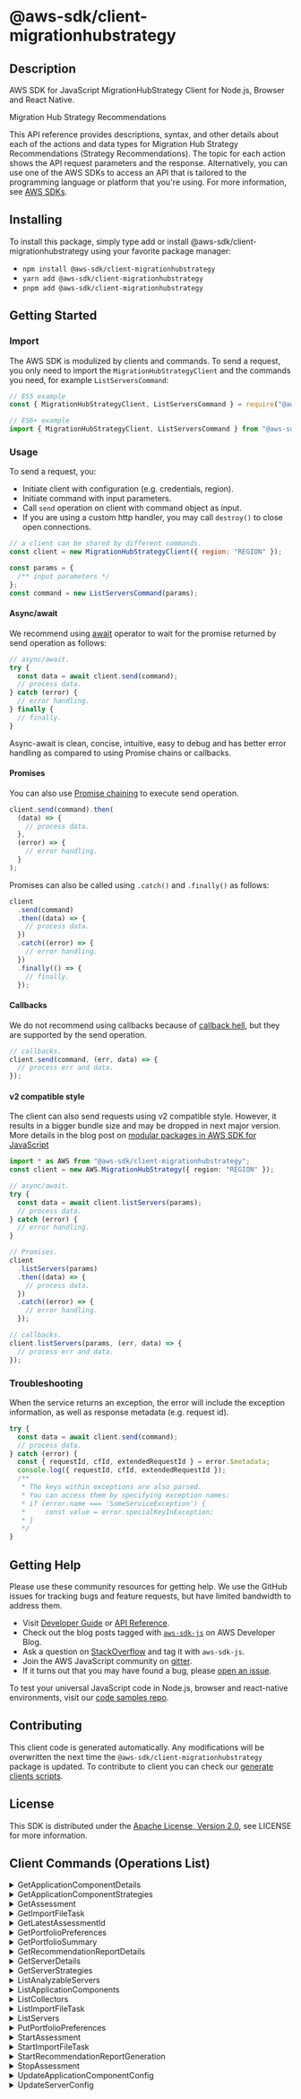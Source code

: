 <!-- generated file, do not edit directly -->

# @aws-sdk/client-migrationhubstrategy

## Description

AWS SDK for JavaScript MigrationHubStrategy Client for Node.js, Browser and React Native.

<fullname>Migration Hub Strategy Recommendations</fullname>

<p>This API reference provides descriptions, syntax, and other details about each of the
actions and data types for Migration Hub Strategy Recommendations (Strategy Recommendations). The topic for each action shows the API
request parameters and the response. Alternatively, you can use one of the AWS SDKs to
access an API that is tailored to the programming language or platform that you're using. For
more information, see <a href="http://aws.amazon.com/tools/#SDKs">AWS SDKs</a>.</p>

## Installing

To install this package, simply type add or install @aws-sdk/client-migrationhubstrategy
using your favorite package manager:

- `npm install @aws-sdk/client-migrationhubstrategy`
- `yarn add @aws-sdk/client-migrationhubstrategy`
- `pnpm add @aws-sdk/client-migrationhubstrategy`

## Getting Started

### Import

The AWS SDK is modulized by clients and commands.
To send a request, you only need to import the `MigrationHubStrategyClient` and
the commands you need, for example `ListServersCommand`:

```js
// ES5 example
const { MigrationHubStrategyClient, ListServersCommand } = require("@aws-sdk/client-migrationhubstrategy");
```

```ts
// ES6+ example
import { MigrationHubStrategyClient, ListServersCommand } from "@aws-sdk/client-migrationhubstrategy";
```

### Usage

To send a request, you:

- Initiate client with configuration (e.g. credentials, region).
- Initiate command with input parameters.
- Call `send` operation on client with command object as input.
- If you are using a custom http handler, you may call `destroy()` to close open connections.

```js
// a client can be shared by different commands.
const client = new MigrationHubStrategyClient({ region: "REGION" });

const params = {
  /** input parameters */
};
const command = new ListServersCommand(params);
```

#### Async/await

We recommend using [await](https://developer.mozilla.org/en-US/docs/Web/JavaScript/Reference/Operators/await)
operator to wait for the promise returned by send operation as follows:

```js
// async/await.
try {
  const data = await client.send(command);
  // process data.
} catch (error) {
  // error handling.
} finally {
  // finally.
}
```

Async-await is clean, concise, intuitive, easy to debug and has better error handling
as compared to using Promise chains or callbacks.

#### Promises

You can also use [Promise chaining](https://developer.mozilla.org/en-US/docs/Web/JavaScript/Guide/Using_promises#chaining)
to execute send operation.

```js
client.send(command).then(
  (data) => {
    // process data.
  },
  (error) => {
    // error handling.
  }
);
```

Promises can also be called using `.catch()` and `.finally()` as follows:

```js
client
  .send(command)
  .then((data) => {
    // process data.
  })
  .catch((error) => {
    // error handling.
  })
  .finally(() => {
    // finally.
  });
```

#### Callbacks

We do not recommend using callbacks because of [callback hell](http://callbackhell.com/),
but they are supported by the send operation.

```js
// callbacks.
client.send(command, (err, data) => {
  // process err and data.
});
```

#### v2 compatible style

The client can also send requests using v2 compatible style.
However, it results in a bigger bundle size and may be dropped in next major version. More details in the blog post
on [modular packages in AWS SDK for JavaScript](https://aws.amazon.com/blogs/developer/modular-packages-in-aws-sdk-for-javascript/)

```ts
import * as AWS from "@aws-sdk/client-migrationhubstrategy";
const client = new AWS.MigrationHubStrategy({ region: "REGION" });

// async/await.
try {
  const data = await client.listServers(params);
  // process data.
} catch (error) {
  // error handling.
}

// Promises.
client
  .listServers(params)
  .then((data) => {
    // process data.
  })
  .catch((error) => {
    // error handling.
  });

// callbacks.
client.listServers(params, (err, data) => {
  // process err and data.
});
```

### Troubleshooting

When the service returns an exception, the error will include the exception information,
as well as response metadata (e.g. request id).

```js
try {
  const data = await client.send(command);
  // process data.
} catch (error) {
  const { requestId, cfId, extendedRequestId } = error.$metadata;
  console.log({ requestId, cfId, extendedRequestId });
  /**
   * The keys within exceptions are also parsed.
   * You can access them by specifying exception names:
   * if (error.name === 'SomeServiceException') {
   *     const value = error.specialKeyInException;
   * }
   */
}
```

## Getting Help

Please use these community resources for getting help.
We use the GitHub issues for tracking bugs and feature requests, but have limited bandwidth to address them.

- Visit [Developer Guide](https://docs.aws.amazon.com/sdk-for-javascript/v3/developer-guide/welcome.html)
  or [API Reference](https://docs.aws.amazon.com/AWSJavaScriptSDK/v3/latest/index.html).
- Check out the blog posts tagged with [`aws-sdk-js`](https://aws.amazon.com/blogs/developer/tag/aws-sdk-js/)
  on AWS Developer Blog.
- Ask a question on [StackOverflow](https://stackoverflow.com/questions/tagged/aws-sdk-js) and tag it with `aws-sdk-js`.
- Join the AWS JavaScript community on [gitter](https://gitter.im/aws/aws-sdk-js-v3).
- If it turns out that you may have found a bug, please [open an issue](https://github.com/aws/aws-sdk-js-v3/issues/new/choose).

To test your universal JavaScript code in Node.js, browser and react-native environments,
visit our [code samples repo](https://github.com/aws-samples/aws-sdk-js-tests).

## Contributing

This client code is generated automatically. Any modifications will be overwritten the next time the `@aws-sdk/client-migrationhubstrategy` package is updated.
To contribute to client you can check our [generate clients scripts](https://github.com/aws/aws-sdk-js-v3/tree/main/scripts/generate-clients).

## License

This SDK is distributed under the
[Apache License, Version 2.0](http://www.apache.org/licenses/LICENSE-2.0),
see LICENSE for more information.

## Client Commands (Operations List)

<details>
<summary>
GetApplicationComponentDetails
</summary>

[Command API Reference](https://docs.aws.amazon.com/AWSJavaScriptSDK/v3/latest/client/migrationhubstrategy/command/GetApplicationComponentDetailsCommand/) / [Input](https://docs.aws.amazon.com/AWSJavaScriptSDK/v3/latest/Package/-aws-sdk-client-migrationhubstrategy/Interface/GetApplicationComponentDetailsCommandInput/) / [Output](https://docs.aws.amazon.com/AWSJavaScriptSDK/v3/latest/Package/-aws-sdk-client-migrationhubstrategy/Interface/GetApplicationComponentDetailsCommandOutput/)

</details>
<details>
<summary>
GetApplicationComponentStrategies
</summary>

[Command API Reference](https://docs.aws.amazon.com/AWSJavaScriptSDK/v3/latest/client/migrationhubstrategy/command/GetApplicationComponentStrategiesCommand/) / [Input](https://docs.aws.amazon.com/AWSJavaScriptSDK/v3/latest/Package/-aws-sdk-client-migrationhubstrategy/Interface/GetApplicationComponentStrategiesCommandInput/) / [Output](https://docs.aws.amazon.com/AWSJavaScriptSDK/v3/latest/Package/-aws-sdk-client-migrationhubstrategy/Interface/GetApplicationComponentStrategiesCommandOutput/)

</details>
<details>
<summary>
GetAssessment
</summary>

[Command API Reference](https://docs.aws.amazon.com/AWSJavaScriptSDK/v3/latest/client/migrationhubstrategy/command/GetAssessmentCommand/) / [Input](https://docs.aws.amazon.com/AWSJavaScriptSDK/v3/latest/Package/-aws-sdk-client-migrationhubstrategy/Interface/GetAssessmentCommandInput/) / [Output](https://docs.aws.amazon.com/AWSJavaScriptSDK/v3/latest/Package/-aws-sdk-client-migrationhubstrategy/Interface/GetAssessmentCommandOutput/)

</details>
<details>
<summary>
GetImportFileTask
</summary>

[Command API Reference](https://docs.aws.amazon.com/AWSJavaScriptSDK/v3/latest/client/migrationhubstrategy/command/GetImportFileTaskCommand/) / [Input](https://docs.aws.amazon.com/AWSJavaScriptSDK/v3/latest/Package/-aws-sdk-client-migrationhubstrategy/Interface/GetImportFileTaskCommandInput/) / [Output](https://docs.aws.amazon.com/AWSJavaScriptSDK/v3/latest/Package/-aws-sdk-client-migrationhubstrategy/Interface/GetImportFileTaskCommandOutput/)

</details>
<details>
<summary>
GetLatestAssessmentId
</summary>

[Command API Reference](https://docs.aws.amazon.com/AWSJavaScriptSDK/v3/latest/client/migrationhubstrategy/command/GetLatestAssessmentIdCommand/) / [Input](https://docs.aws.amazon.com/AWSJavaScriptSDK/v3/latest/Package/-aws-sdk-client-migrationhubstrategy/Interface/GetLatestAssessmentIdCommandInput/) / [Output](https://docs.aws.amazon.com/AWSJavaScriptSDK/v3/latest/Package/-aws-sdk-client-migrationhubstrategy/Interface/GetLatestAssessmentIdCommandOutput/)

</details>
<details>
<summary>
GetPortfolioPreferences
</summary>

[Command API Reference](https://docs.aws.amazon.com/AWSJavaScriptSDK/v3/latest/client/migrationhubstrategy/command/GetPortfolioPreferencesCommand/) / [Input](https://docs.aws.amazon.com/AWSJavaScriptSDK/v3/latest/Package/-aws-sdk-client-migrationhubstrategy/Interface/GetPortfolioPreferencesCommandInput/) / [Output](https://docs.aws.amazon.com/AWSJavaScriptSDK/v3/latest/Package/-aws-sdk-client-migrationhubstrategy/Interface/GetPortfolioPreferencesCommandOutput/)

</details>
<details>
<summary>
GetPortfolioSummary
</summary>

[Command API Reference](https://docs.aws.amazon.com/AWSJavaScriptSDK/v3/latest/client/migrationhubstrategy/command/GetPortfolioSummaryCommand/) / [Input](https://docs.aws.amazon.com/AWSJavaScriptSDK/v3/latest/Package/-aws-sdk-client-migrationhubstrategy/Interface/GetPortfolioSummaryCommandInput/) / [Output](https://docs.aws.amazon.com/AWSJavaScriptSDK/v3/latest/Package/-aws-sdk-client-migrationhubstrategy/Interface/GetPortfolioSummaryCommandOutput/)

</details>
<details>
<summary>
GetRecommendationReportDetails
</summary>

[Command API Reference](https://docs.aws.amazon.com/AWSJavaScriptSDK/v3/latest/client/migrationhubstrategy/command/GetRecommendationReportDetailsCommand/) / [Input](https://docs.aws.amazon.com/AWSJavaScriptSDK/v3/latest/Package/-aws-sdk-client-migrationhubstrategy/Interface/GetRecommendationReportDetailsCommandInput/) / [Output](https://docs.aws.amazon.com/AWSJavaScriptSDK/v3/latest/Package/-aws-sdk-client-migrationhubstrategy/Interface/GetRecommendationReportDetailsCommandOutput/)

</details>
<details>
<summary>
GetServerDetails
</summary>

[Command API Reference](https://docs.aws.amazon.com/AWSJavaScriptSDK/v3/latest/client/migrationhubstrategy/command/GetServerDetailsCommand/) / [Input](https://docs.aws.amazon.com/AWSJavaScriptSDK/v3/latest/Package/-aws-sdk-client-migrationhubstrategy/Interface/GetServerDetailsCommandInput/) / [Output](https://docs.aws.amazon.com/AWSJavaScriptSDK/v3/latest/Package/-aws-sdk-client-migrationhubstrategy/Interface/GetServerDetailsCommandOutput/)

</details>
<details>
<summary>
GetServerStrategies
</summary>

[Command API Reference](https://docs.aws.amazon.com/AWSJavaScriptSDK/v3/latest/client/migrationhubstrategy/command/GetServerStrategiesCommand/) / [Input](https://docs.aws.amazon.com/AWSJavaScriptSDK/v3/latest/Package/-aws-sdk-client-migrationhubstrategy/Interface/GetServerStrategiesCommandInput/) / [Output](https://docs.aws.amazon.com/AWSJavaScriptSDK/v3/latest/Package/-aws-sdk-client-migrationhubstrategy/Interface/GetServerStrategiesCommandOutput/)

</details>
<details>
<summary>
ListAnalyzableServers
</summary>

[Command API Reference](https://docs.aws.amazon.com/AWSJavaScriptSDK/v3/latest/client/migrationhubstrategy/command/ListAnalyzableServersCommand/) / [Input](https://docs.aws.amazon.com/AWSJavaScriptSDK/v3/latest/Package/-aws-sdk-client-migrationhubstrategy/Interface/ListAnalyzableServersCommandInput/) / [Output](https://docs.aws.amazon.com/AWSJavaScriptSDK/v3/latest/Package/-aws-sdk-client-migrationhubstrategy/Interface/ListAnalyzableServersCommandOutput/)

</details>
<details>
<summary>
ListApplicationComponents
</summary>

[Command API Reference](https://docs.aws.amazon.com/AWSJavaScriptSDK/v3/latest/client/migrationhubstrategy/command/ListApplicationComponentsCommand/) / [Input](https://docs.aws.amazon.com/AWSJavaScriptSDK/v3/latest/Package/-aws-sdk-client-migrationhubstrategy/Interface/ListApplicationComponentsCommandInput/) / [Output](https://docs.aws.amazon.com/AWSJavaScriptSDK/v3/latest/Package/-aws-sdk-client-migrationhubstrategy/Interface/ListApplicationComponentsCommandOutput/)

</details>
<details>
<summary>
ListCollectors
</summary>

[Command API Reference](https://docs.aws.amazon.com/AWSJavaScriptSDK/v3/latest/client/migrationhubstrategy/command/ListCollectorsCommand/) / [Input](https://docs.aws.amazon.com/AWSJavaScriptSDK/v3/latest/Package/-aws-sdk-client-migrationhubstrategy/Interface/ListCollectorsCommandInput/) / [Output](https://docs.aws.amazon.com/AWSJavaScriptSDK/v3/latest/Package/-aws-sdk-client-migrationhubstrategy/Interface/ListCollectorsCommandOutput/)

</details>
<details>
<summary>
ListImportFileTask
</summary>

[Command API Reference](https://docs.aws.amazon.com/AWSJavaScriptSDK/v3/latest/client/migrationhubstrategy/command/ListImportFileTaskCommand/) / [Input](https://docs.aws.amazon.com/AWSJavaScriptSDK/v3/latest/Package/-aws-sdk-client-migrationhubstrategy/Interface/ListImportFileTaskCommandInput/) / [Output](https://docs.aws.amazon.com/AWSJavaScriptSDK/v3/latest/Package/-aws-sdk-client-migrationhubstrategy/Interface/ListImportFileTaskCommandOutput/)

</details>
<details>
<summary>
ListServers
</summary>

[Command API Reference](https://docs.aws.amazon.com/AWSJavaScriptSDK/v3/latest/client/migrationhubstrategy/command/ListServersCommand/) / [Input](https://docs.aws.amazon.com/AWSJavaScriptSDK/v3/latest/Package/-aws-sdk-client-migrationhubstrategy/Interface/ListServersCommandInput/) / [Output](https://docs.aws.amazon.com/AWSJavaScriptSDK/v3/latest/Package/-aws-sdk-client-migrationhubstrategy/Interface/ListServersCommandOutput/)

</details>
<details>
<summary>
PutPortfolioPreferences
</summary>

[Command API Reference](https://docs.aws.amazon.com/AWSJavaScriptSDK/v3/latest/client/migrationhubstrategy/command/PutPortfolioPreferencesCommand/) / [Input](https://docs.aws.amazon.com/AWSJavaScriptSDK/v3/latest/Package/-aws-sdk-client-migrationhubstrategy/Interface/PutPortfolioPreferencesCommandInput/) / [Output](https://docs.aws.amazon.com/AWSJavaScriptSDK/v3/latest/Package/-aws-sdk-client-migrationhubstrategy/Interface/PutPortfolioPreferencesCommandOutput/)

</details>
<details>
<summary>
StartAssessment
</summary>

[Command API Reference](https://docs.aws.amazon.com/AWSJavaScriptSDK/v3/latest/client/migrationhubstrategy/command/StartAssessmentCommand/) / [Input](https://docs.aws.amazon.com/AWSJavaScriptSDK/v3/latest/Package/-aws-sdk-client-migrationhubstrategy/Interface/StartAssessmentCommandInput/) / [Output](https://docs.aws.amazon.com/AWSJavaScriptSDK/v3/latest/Package/-aws-sdk-client-migrationhubstrategy/Interface/StartAssessmentCommandOutput/)

</details>
<details>
<summary>
StartImportFileTask
</summary>

[Command API Reference](https://docs.aws.amazon.com/AWSJavaScriptSDK/v3/latest/client/migrationhubstrategy/command/StartImportFileTaskCommand/) / [Input](https://docs.aws.amazon.com/AWSJavaScriptSDK/v3/latest/Package/-aws-sdk-client-migrationhubstrategy/Interface/StartImportFileTaskCommandInput/) / [Output](https://docs.aws.amazon.com/AWSJavaScriptSDK/v3/latest/Package/-aws-sdk-client-migrationhubstrategy/Interface/StartImportFileTaskCommandOutput/)

</details>
<details>
<summary>
StartRecommendationReportGeneration
</summary>

[Command API Reference](https://docs.aws.amazon.com/AWSJavaScriptSDK/v3/latest/client/migrationhubstrategy/command/StartRecommendationReportGenerationCommand/) / [Input](https://docs.aws.amazon.com/AWSJavaScriptSDK/v3/latest/Package/-aws-sdk-client-migrationhubstrategy/Interface/StartRecommendationReportGenerationCommandInput/) / [Output](https://docs.aws.amazon.com/AWSJavaScriptSDK/v3/latest/Package/-aws-sdk-client-migrationhubstrategy/Interface/StartRecommendationReportGenerationCommandOutput/)

</details>
<details>
<summary>
StopAssessment
</summary>

[Command API Reference](https://docs.aws.amazon.com/AWSJavaScriptSDK/v3/latest/client/migrationhubstrategy/command/StopAssessmentCommand/) / [Input](https://docs.aws.amazon.com/AWSJavaScriptSDK/v3/latest/Package/-aws-sdk-client-migrationhubstrategy/Interface/StopAssessmentCommandInput/) / [Output](https://docs.aws.amazon.com/AWSJavaScriptSDK/v3/latest/Package/-aws-sdk-client-migrationhubstrategy/Interface/StopAssessmentCommandOutput/)

</details>
<details>
<summary>
UpdateApplicationComponentConfig
</summary>

[Command API Reference](https://docs.aws.amazon.com/AWSJavaScriptSDK/v3/latest/client/migrationhubstrategy/command/UpdateApplicationComponentConfigCommand/) / [Input](https://docs.aws.amazon.com/AWSJavaScriptSDK/v3/latest/Package/-aws-sdk-client-migrationhubstrategy/Interface/UpdateApplicationComponentConfigCommandInput/) / [Output](https://docs.aws.amazon.com/AWSJavaScriptSDK/v3/latest/Package/-aws-sdk-client-migrationhubstrategy/Interface/UpdateApplicationComponentConfigCommandOutput/)

</details>
<details>
<summary>
UpdateServerConfig
</summary>

[Command API Reference](https://docs.aws.amazon.com/AWSJavaScriptSDK/v3/latest/client/migrationhubstrategy/command/UpdateServerConfigCommand/) / [Input](https://docs.aws.amazon.com/AWSJavaScriptSDK/v3/latest/Package/-aws-sdk-client-migrationhubstrategy/Interface/UpdateServerConfigCommandInput/) / [Output](https://docs.aws.amazon.com/AWSJavaScriptSDK/v3/latest/Package/-aws-sdk-client-migrationhubstrategy/Interface/UpdateServerConfigCommandOutput/)

</details>
